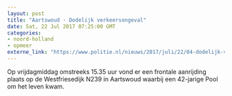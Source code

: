 ```yaml
---
layout: post
title: "Aartswoud - Dodelijk verkeersongeval"
date: Sat, 22 Jul 2017 07:25:00 GMT
categories: 
- noord-holland 
- opmeer 
externe_link: "https://www.politie.nl/nieuws/2017/juli/22/04-dodelijk-verkeersongeval.html"
---
```


Op vrijdagmiddag omstreeks 15.35 uur vond er een frontale aanrijding plaats op de Westfriesedijk N239 in Aartswoud waarbij een 42-jarige Pool om het leven kwam.
